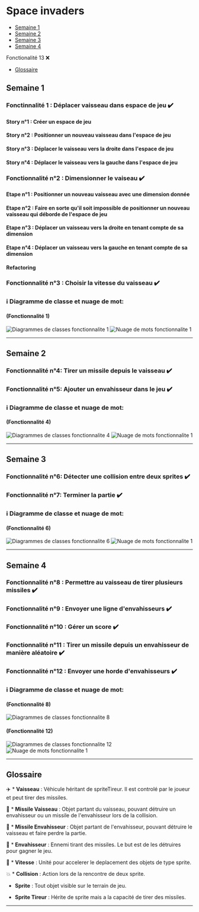 # Space invaders
- [Semaine 1](#semaine1) 
- [Semaine 2](#semaine2) 
- [Semaine 3](#semaine3) 
- [Semaine 4](#semaine4) 

Fonctionalité 13 :x:

- [Glossaire](#glossaire) 

## Semaine 1 <a id="semaine 1"></a>
### Fonctinnalité 1 : Déplacer vaisseau dans espace de jeu :heavy_check_mark:
#### Story n°1 : Créer un espace de jeu 
#### Story n°2 : Positionner un nouveau vaisseau dans l'espace de jeu 
#### Story n°3 : Déplacer le vaisseau vers la droite dans l'espace de jeu 
#### Story n°4 : Déplacer le vaisseau vers la gauche dans l'espace de jeu 

### Fonctionnalité n°2 : Dimensionner le vaiseau :heavy_check_mark:
#### Etape n°1 : Positionner un nouveau vaisseau avec une dimension donnée 
#### Etape n°2 : Faire en sorte qu'il soit impossible de positionner un nouveau vaisseau qui déborde de l'espace de jeu 
#### Etape n°3 : Déplacer un vaisseau vers la droite en tenant compte de sa dimension 
#### Etape n°4 : Déplacer un vaisseau vers la gauche en tenant compte de sa dimension 
#### Refactoring

### Fonctionnalité n°3 : Choisir la vitesse du vaisseau :heavy_check_mark:

### :information_source: Diagramme de classe et nuage de mot:
#### (Fonctionnalité 1)
![Diagrammes de classes fonctionnalite 1](images/diagramme_fc1.png)
![Nuage de mots fonctionnalite 1](images/nuageMot_fc1.png)

------------- 

## Semaine 2 <a id="semaine 2"></a>
### Fonctionnalité n°4: Tirer un missile depuis le vaisseau :heavy_check_mark:
### Fonctionnalité n°5: Ajouter un envahisseur dans le jeu :heavy_check_mark:

### :information_source: Diagramme de classe et nuage de mot:
#### (Fonctionnalité 4)
![Diagrammes de classes fonctionnalite 4](images/digramme_fc4.png)
![Nuage de mots fonctionnalite 1](images/nuageMot_fc4.png)

------------- 

## Semaine 3 <a id="semaine 3"></a>
### Fonctionnalité n°6: Détecter une collision entre deux sprites :heavy_check_mark:
### Fonctionnalité n°7: Terminer la partie :heavy_check_mark:

### :information_source: Diagramme de classe et nuage de mot:
#### (Fonctionnalité 6)
![Diagrammes de classes fonctionnalite 6](images/diagramme_fc6.png)
![Nuage de mots fonctionnalite 1](images/nuageMot_fc6.png)

------------- 

## Semaine 4 <a id="semaine 4"></a>
### Fonctionnalité n°8 : Permettre au vaisseau de tirer plusieurs missiles :heavy_check_mark:
### Fonctionnalité n°9 : Envoyer une ligne d'envahisseurs :heavy_check_mark:
### Fonctionnalité n°10 : Gérer un score :heavy_check_mark:
### Fonctionnalité n°11 : Tirer un missile depuis un envahisseur de manière aléatoire :heavy_check_mark:
### Fonctionnalité n°12 : Envoyer une horde d'envahisseurs :heavy_check_mark:

### :information_source: Diagramme de classe et nuage de mot:
#### (Fonctionnalité 8)
![Diagrammes de classes fonctionnalite 8](images/diagramme_fc8.png)

#### (Fonctionnalité 12)
![Diagrammes de classes fonctionnalite 12](images/diagramme_fc12.png)
![Nuage de mots fonctionnalite 1](images/nuageMot_fc12.png)

------------- 

## Glossaire <a id="glossaire"></a>

:airplane: * **Vaisseau** : Véhicule héritant de spriteTireur. Il est controlé par le joueur et peut tirer des missiles.

:rocket: * **Missile Vaisseau** : Objet partant du vaisseau, pouvant détruire un envahisseur ou un missile de l'envahisseur lors de la collision.

:rocket: * **Missile Envahisseur** : Objet partant de l'envahisseur, pouvant détruire le vaisseau et faire perdre la partie. 

:space_invader: * **Envahisseur** : Ennemi tirant des missiles. Le but est de les détruires pour gagner le jeu. 

:dash: * **Vitesse** : Unité pour accelerer le deplacement des objets de type sprite. 

:boom: * **Collision** : Action lors de la rencontre de deux sprite.

* **Sprite** : Tout objet visible sur le terrain de jeu.

* **Sprite Tireur** : Hérite de sprite mais a la capacité de tirer des missiles.


------------- 
